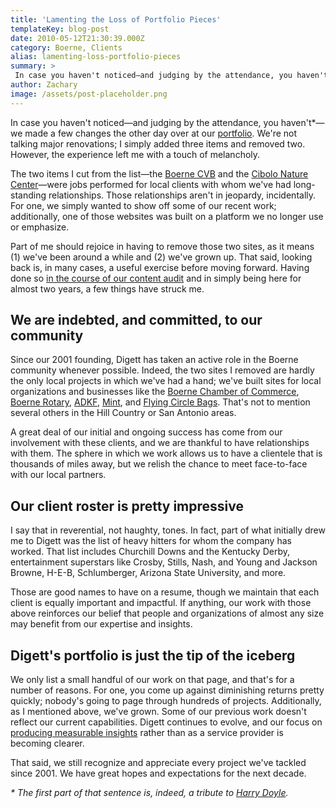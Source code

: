```yaml
---
title: 'Lamenting the Loss of Portfolio Pieces'
templateKey: blog-post
date: 2010-05-12T21:30:39.000Z
category: Boerne, Clients
alias: lamenting-loss-portfolio-pieces
summary: > 
 In case you haven't noticed—and judging by the attendance, you haven't*—we made a few changes the other day over at our portfolio. We're not talking major renovations; I simply added three items and removed two. However, the experience left me with a touch of melancholy.  The two items I cut from the list—the Boerne CVB and the Cibolo Nature Center—were jobs performed for local clients with whom we've had long-standing relationships. Those relationships aren't in jeopardy, incidentally. For one, we simply wanted to show off some of our recent work; additionally, one of those websites was built on a platform we no longer use or emphasize.
author: Zachary
image: /assets/post-placeholder.png
---
```


In case you haven't noticed—and judging by the attendance, you haven't\*—we made a few changes the other day over at our [portfolio](/our-work "portfolio"). We're not talking major renovations; I simply added three items and removed two. However, the experience left me with a touch of melancholy.

The two items I cut from the list—the [Boerne CVB](http://www.visitboerne.org "Boerne CVB") and the [Cibolo Nature Center](http://www.cibolo.org/ "Cibolo Nature Center")—were jobs performed for local clients with whom we've had long-standing relationships. Those relationships aren't in jeopardy, incidentally. For one, we simply wanted to show off some of our recent work; additionally, one of those websites was built on a platform we no longer use or emphasize.

Part of me should rejoice in having to remove those two sites, as it means (1) we've been around a while and (2) we've grown up. That said, looking back is, in many cases, a useful exercise before moving forward. Having done so [in the course of our content audit](/2010/02/23/building-case-content-audit "in the course of our content audit") and in simply being here for almost two years, a few things have struck me.

We are indebted, and committed, to our community
------------------------------------------------

Since our 2001 founding, Digett has taken an active role in the Boerne community whenever possible. Indeed, the two sites I removed are hardly the only local projects in which we've had a hand; we've built sites for local organizations and businesses like the [Boerne Chamber of Commerce](http://www.boerne.org "Boerne Chamber of Commerce"), [Boerne Rotary](http://www.boernerotary.org "Boerne Rotary"), [ADKF](http://www.adkf.com/ "ADKF"), [Mint](http://www.ohmint.com "Mint"), and [Flying Circle Bags](http://www.flyingcirclebags.com "Flying Circle Bags"). That's not to mention several others in the Hill Country or San Antonio areas.

A great deal of our initial and ongoing success has come from our involvement with these clients, and we are thankful to have relationships with them. The sphere in which we work allows us to have a clientele that is thousands of miles away, but we relish the chance to meet face-to-face with our local partners.

Our client roster is pretty impressive
--------------------------------------

I say that in reverential, not haughty, tones. In fact, part of what initially drew me to Digett was the list of heavy hitters for whom the company has worked. That list includes Churchill Downs and the Kentucky Derby, entertainment superstars like Crosby, Stills, Nash, and Young and Jackson Browne, H-E-B, Schlumberger, Arizona State University, and more.

Those are good names to have on a resume, though we maintain that each client is equally important and impactful. If anything, our work with those above reinforces our belief that people and organizations of almost any size may benefit from our expertise and insights.

Digett's portfolio is just the tip of the iceberg
-------------------------------------------------

We only list a small handful of our work on that page, and that's for a number of reasons. For one, you come up against diminishing returns pretty quickly; nobody's going to page through hundreds of projects. Additionally, as I mentioned above, we've grown. Some of our previous work doesn't reflect our current capabilities. Digett continues to evolve, and our focus on [producing measurable insights](/2010/02/01/metrics-are-good-insight-better "producing measurable insights") rather than as a service provider is becoming clearer.

That said, we still recognize and appreciate every project we've tackled since 2001. We have great hopes and expectations for the next decade.

_\* The first part of that sentence is, indeed, a tribute to [Harry Doyle](http://www.baseball-almanac.com/quotes/major_league_quotes.shtml "Harry Doyle")._